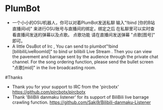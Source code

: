 # PlumBot
- 一个小小的OSU机器人，你可以对着PlumBot发送私聊 输入"!bind [你的B站直播间id]" 来进行OSU账号与直播间的绑定，绑定之后 在私聊里可以实时查看直播间发送的弹幕以及点歌。
点歌功能 请在直播间发送弹幕 "点歌[图号]" 即可。
- A little OsuBot of Irc , You can send to plumbot"!bind [bilibiliLiveRoomId]" to bind ur bilibili Live Stream . 
Then you can view the pavement and barrage sent by the audience through the private chat channel.
For the song ordering function, please send the bullet screen "点歌[mid]" in the live broadcasting room.

#Thanks
- Thank you for your support to IRC from the 'pircbotx'
https://github.com/pircbotx/pircbotx
- Thank 'BiliBili danmaku listener' for its support of BiliBili live barrage crawling function.
https://github.com/Saki9/Bilibili-danmaku-Listener


